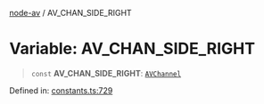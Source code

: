 [node-av](../globals.md) / AV\_CHAN\_SIDE\_RIGHT

# Variable: AV\_CHAN\_SIDE\_RIGHT

> `const` **AV\_CHAN\_SIDE\_RIGHT**: [`AVChannel`](../type-aliases/AVChannel.md)

Defined in: [constants.ts:729](https://github.com/seydx/av/blob/f8631fc881b394300b1479f511d55cf1c370a87f/src/constants/constants.ts#L729)
